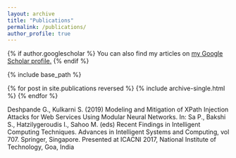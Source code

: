 ```yaml
---
layout: archive
title: "Publications"
permalink: /publications/
author_profile: true
---
```


{% if author.googlescholar %}
  You can also find my articles on <u><a href="{{author.googlescholar}}">my Google Scholar profile</a>.</u>
{% endif %}

{% include base_path %}

{% for post in site.publications reversed %}
  {% include archive-single.html %}
{% endfor %}

Deshpande G., Kulkarni S. (2019) Modeling and Mitigation of XPath Injection Attacks for Web Services Using Modular Neural Networks. In: Sa P., Bakshi S., Hatzilygeroudis I., Sahoo M. (eds) Recent Findings in Intelligent Computing Techniques. Advances in Intelligent Systems and Computing, vol 707. Springer, Singapore. Presented at ICACNI 2017, National Institute of Technology, Goa, India
